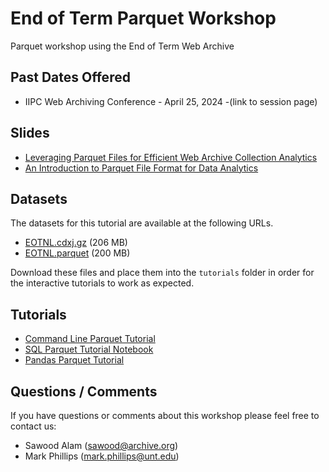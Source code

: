 # End of Term Parquet Workshop

Parquet workshop using the End of Term Web Archive

## Past Dates Offered

* IIPC Web Archiving Conference - April 25, 2024 -(link to session page)


## Slides

* [Leveraging Parquet Files for Efficient Web Archive Collection Analytics](slides/web_archive_analytics.pdf)
* [An Introduction to Parquet File Format for Data Analytics](slides/web_archive_analytics.pdf)

## Datasets

The datasets for this tutorial are available at the following URLs.

* [EOTNL.cdxj.gz](https://github.com/end-of-term/eot-parquet-workshop/releases/download/datasets/EOTNL.cdxj.gz) (206 MB)
* [EOTNL.parquet](https://github.com/end-of-term/eot-parquet-workshop/releases/download/datasets/EOTNL.parquet) (200 MB)

Download these files and place them into the `tutorials` folder in order for the interactive tutorials to work as expected.

## Tutorials

* [Command Line Parquet Tutorial](tutorials/CLI-Parquet.md)
* [SQL Parquet Tutorial Notebook](tutorials/SQL-Parquet.ipynb)
* [Pandas Parquet Tutorial](tutorials/Pandas-Parquet.ipynb)

## Questions / Comments

If you have questions or comments about this workshop please feel free to contact us:
* Sawood Alam (sawood@archive.org)
* Mark Phillips (mark.phillips@unt.edu)
